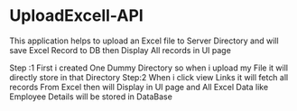 # UploadExcell-API

This application helps to upload an Excel file to Server Directory and will save Excel Record to DB then Display All records in UI page

Step :1
First i created One Dummy Directory so when i upload my File it will directly store in that Directory
Step:2
When i click view Links it will fetch all records From Excel then will Display in UI page and All Excel Data like Employee Details will be stored in DataBase
